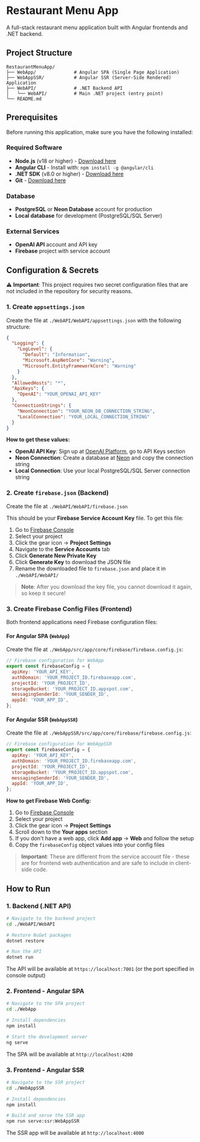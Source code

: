# Restaurant Menu App

A full-stack restaurant menu application built with Angular frontends and .NET backend.

## Project Structure

```
RestaurantMenuApp/
├── WebApp/              # Angular SPA (Single Page Application)
├── WebAppSSR/           # Angular SSR (Server-Side Rendered) Application
├── WebAPI/              # .NET Backend API
│   └── WebAPI/          # Main .NET project (entry point)
└── README.md
```

## Prerequisites

Before running this application, make sure you have the following installed:

### Required Software

- **Node.js** (v18 or higher) - [Download here](https://nodejs.org/)
- **Angular CLI** - Install with: `npm install -g @angular/cli`
- **.NET SDK** (v8.0 or higher) - [Download here](https://dotnet.microsoft.com/download)
- **Git** - [Download here](https://git-scm.com/)

### Database

- **PostgreSQL** or **Neon Database** account for production
- **Local database** for development (PostgreSQL/SQL Server)

### External Services

- **OpenAI API** account and API key
- **Firebase** project with service account

## Configuration & Secrets

⚠️ **Important**: This project requires two secret configuration files that are not included in the repository for security reasons.

### 1. Create `appsettings.json`

Create the file at `./WebAPI/WebAPI/appsettings.json` with the following structure:

```json
{
  "Logging": {
    "LogLevel": {
      "Default": "Information",
      "Microsoft.AspNetCore": "Warning",
      "Microsoft.EntityFrameworkCore": "Warning"
    }
  },
  "AllowedHosts": "*",
  "ApiKeys": {
    "OpenAI": "YOUR_OPENAI_API_KEY"
  },
  "ConnectionStrings": {
    "NeonConnection": "YOUR_NEON_DB_CONNECTION_STRING",
    "LocalConnection": "YOUR_LOCAL_CONNECTION_STRING"
  }
}
```

**How to get these values:**

- **OpenAI API Key**: Sign up at [OpenAI Platform](https://platform.openai.com/), go to API Keys section
- **Neon Connection**: Create a database at [Neon](https://neon.tech/) and copy the connection string
- **Local Connection**: Use your local PostgreSQL/SQL Server connection string

### 2. Create `firebase.json` (Backend)

Create the file at `./WebAPI/WebAPI/firebase.json`

This should be your **Firebase Service Account Key** file. To get this file:

1. Go to [Firebase Console](https://console.firebase.google.com/)
2. Select your project
3. Click the gear icon → **Project Settings**
4. Navigate to the **Service Accounts** tab
5. Click **Generate New Private Key**
6. Click **Generate Key** to download the JSON file
7. Rename the downloaded file to `firebase.json` and place it in `./WebAPI/WebAPI/`

> **Note**: After you download the key file, you cannot download it again, so keep it secure!

### 3. Create Firebase Config Files (Frontend)

Both frontend applications need Firebase configuration files:

#### For Angular SPA (`WebApp`)

Create the file at `./WebApp/src/app/core/firebase/firebase.config.js`:

```javascript
// Firebase configuration for WebApp
export const firebaseConfig = {
  apiKey: 'YOUR_API_KEY',
  authDomain: 'YOUR_PROJECT_ID.firebaseapp.com',
  projectId: 'YOUR_PROJECT_ID',
  storageBucket: 'YOUR_PROJECT_ID.appspot.com',
  messagingSenderId: 'YOUR_SENDER_ID',
  appId: 'YOUR_APP_ID',
};
```

#### For Angular SSR (`WebAppSSR`)

Create the file at `./WebAppSSR/src/app/core/firebase/firebase.config.js`:

```javascript
// Firebase configuration for WebAppSSR
export const firebaseConfig = {
  apiKey: 'YOUR_API_KEY',
  authDomain: 'YOUR_PROJECT_ID.firebaseapp.com',
  projectId: 'YOUR_PROJECT_ID',
  storageBucket: 'YOUR_PROJECT_ID.appspot.com',
  messagingSenderId: 'YOUR_SENDER_ID',
  appId: 'YOUR_APP_ID',
};
```

**How to get Firebase Web Config:**

1. Go to [Firebase Console](https://console.firebase.google.com/)
2. Select your project
3. Click the gear icon → **Project Settings**
4. Scroll down to the **Your apps** section
5. If you don't have a web app, click **Add app** → **Web** and follow the setup
6. Copy the `firebaseConfig` object values into your config files

> **Important**: These are different from the service account file - these are for frontend web authentication and are safe to include in client-side code.

## How to Run

### 1. Backend (.NET API)

```bash
# Navigate to the backend project
cd ./WebAPI/WebAPI

# Restore NuGet packages
dotnet restore

# Run the API
dotnet run
```

The API will be available at `https://localhost:7001` (or the port specified in console output)

### 2. Frontend - Angular SPA

```bash
# Navigate to the SPA project
cd ./WebApp

# Install dependencies
npm install

# Start the development server
ng serve
```

The SPA will be available at `http://localhost:4200`

### 3. Frontend - Angular SSR

```bash
# Navigate to the SSR project
cd ./WebAppSSR

# Install dependencies
npm install

# Build and serve the SSR app
npm run serve:ssr:WebAppSSR
```

The SSR app will be available at `http://localhost:4000`

